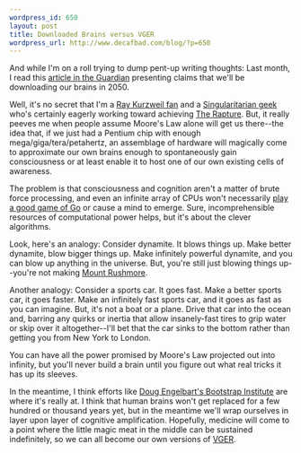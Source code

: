 ```yaml
--- 
wordpress_id: 650
layout: post
title: Downloaded Brains versus VGER
wordpress_url: http://www.decafbad.com/blog/?p=650
---
```

And while I'm on a roll trying to dump pent-up writing thoughts:  Last month, I read this [article in the Guardian][ag] presenting claims that we'll be downloading our brains in 2050.

Well, it's no secret that I'm a [Ray Kurzweil fan][rk] and a [Singularitarian geek][sing] who's certainly eagerly working toward achieving [The Rapture][rapture].  But, it really peeves me when people assume Moore's Law alone will get us there--the idea that, if we just had a Pentium chip with enough mega/giga/tera/petahertz, an assemblage of hardware will magically come to approximate our own brains enough to spontaneously gain consciousness or at least enable it to host one of our own existing cells of awareness.

The problem is that consciousness and cognition aren't a matter of brute force processing, and even an infinite array of CPUs won't necessarily [play a good game of Go][go] or cause a mind to emerge.  Sure, incomprehensible resources of computational power helps, but it's about the clever algorithms.  

Look, here's an analogy:  Consider dynamite.  It blows things up.  Make better dynamite, blow bigger things up.  Make infinitely powerful dynamite, and you can blow up anything in the universe.  But, you're still just blowing things up--you're not making [Mount Rushmore][mr].

Another analogy:  Consider a sports car.  It goes fast.  Make a better sports car, it goes faster.  Make an infinitely fast sports car, and it goes as fast as you can imagine.  But, it's not a boat or a plane.  Drive that car into the ocean and, barring any quirks or inertia that allow insanely-fast tires to grip water or skip over it altogether--I'll bet that the car sinks to the bottom rather than getting you from New York to London.

You can have all the power promised by Moore's Law projected out into infinity, but you'll never build a brain until you figure out what real tricks it has up its sleeves.  

In the meantime, I think efforts like [Doug Engelbart's Bootstrap Institute][bi] are where it's really at.  I think that human brains won't get replaced for a few hundred or thousand years yet, but in the meantime we'll wrap ourselves in layer upon layer of cognitive amplification.  Hopefully, medicine will come to a point where the little magic meat in the middle can be sustained indefinitely, so we can all become our own versions of [VGER][vger].

[go]: http://www.aihorizon.com/essays/goai/
[vger]: http://www.google.com/search?q=vger+%22star+trek%22
[bi]: http://www.bootstrap.org/
[rk]: http://www.kurzweilai.net/index.html?flash=0
[ag]: http://www.guardian.co.uk/life/science/story/0,12996,1489699,00.html
[rapture]: http://www.antipope.org/charlie/toughguide.html
[sing]: http://www.wholeearthmag.com/ArticleBin/111-6.pdf
[mr]: http://www.nps.gov/moru/
